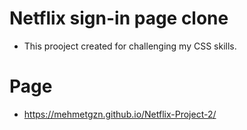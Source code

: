 # Netflix sign-in page clone  

 * This prooject created for challenging my CSS skills.

# Page

 * https://mehmetgzn.github.io/Netflix-Project-2/
